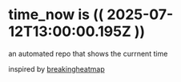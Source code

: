 # time_now is (( 2025-07-12T13:00:00.195Z ))

an automated repo that shows the currnent time

inspired by [breakingheatmap](https://github.com/breakingheatmap/breakingheatmap)